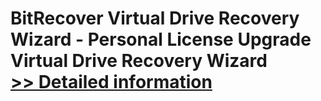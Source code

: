 # BitRecover Virtual Drive Recovery Wizard - Personal License Upgrade<br />Virtual Drive Recovery Wizard<br />[>> Detailed information](https://secure.shareit.com/shareit/product.html?productid=301003171&affiliateid=200057808)